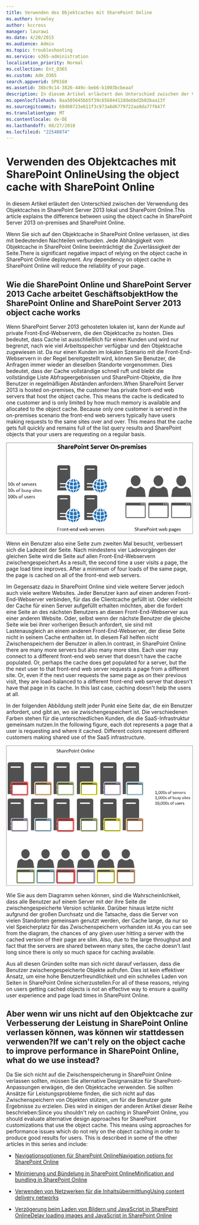 ```yaml
---
title: Verwenden des Objektcaches mit SharePoint Online
ms.author: krowley
author: kccross
manager: laurawi
ms.date: 4/20/2015
ms.audience: Admin
ms.topic: troubleshooting
ms.service: o365-administration
localization_priority: Normal
ms.collection: Ent_O365
ms.custom: Adm_O365
search.appverid: SPO160
ms.assetid: 38bc9c14-3826-449c-beb6-b1003bcbeaaf
description: In diesem Artikel erläutert den Unterschied zwischen der Verwendung des Objektcaches in SharePoint Server 2013 lokal und SharePoint Online.
ms.openlocfilehash: 8aa505645bb5f39c65684412ddebbd2b02baa13f
ms.sourcegitcommit: 69d60723e611f3c973a6d6779722aa9da77f647f
ms.translationtype: MT
ms.contentlocale: de-DE
ms.lasthandoff: 08/27/2018
ms.locfileid: "22540874"
---
```

# <a name="using-the-object-cache-with-sharepoint-online"></a><span data-ttu-id="52def-103">Verwenden des Objektcaches mit SharePoint Online</span><span class="sxs-lookup"><span data-stu-id="52def-103">Using the object cache with SharePoint Online</span></span>

<span data-ttu-id="52def-104">In diesem Artikel erläutert den Unterschied zwischen der Verwendung des Objektcaches in SharePoint Server 2013 lokal und SharePoint Online.</span><span class="sxs-lookup"><span data-stu-id="52def-104">This article explains the difference between using the object cache in SharePoint Server 2013 on-premises and SharePoint Online.</span></span>
  
<span data-ttu-id="52def-p101">Wenn Sie sich auf den Objektcache in SharePoint Online verlassen, ist dies mit bedeutenden Nachteilen verbunden. Jede Abhängigkeit vom Objektcache in SharePoint Online beeinträchtigt die Zuverlässigkeit der Seite.</span><span class="sxs-lookup"><span data-stu-id="52def-p101">There is significant negative impact of relying on the object cache in SharePoint Online deployment. Any dependency on object cache in SharePoint Online will reduce the reliability of your page.</span></span> 
  
## <a name="how-the-sharepoint-online-and-sharepoint-server-2013-object-cache-works"></a><span data-ttu-id="52def-107">Wie die SharePoint Online und SharePoint Server 2013 Cache arbeitet Geschäftsobjekt</span><span class="sxs-lookup"><span data-stu-id="52def-107">How the SharePoint Online and SharePoint Server 2013 object cache works</span></span>

<span data-ttu-id="52def-p102">Wenn SharePoint Server 2013 gehosteten lokalen ist, kann der Kunde auf private Front-End-Webservern, die den Objektcache zu hosten. Dies bedeutet, dass Cache ist ausschließlich für einen Kunden und wird nur begrenzt, nach wie viel Arbeitsspeicher verfügbar und den Objektcache zugewiesen ist. Da nur einen Kunden im lokalen Szenario mit die Front-End-Webservern in der Regel bereitgestellt wird, können Sie Benutzer, die Anfragen immer wieder an dieselben Standorte vorgenommen. Dies bedeutet, dass der Cache vollständige schnell ruft und bleibt die vollständige Liste Abfrageergebnissen und SharePoint-Objekte, die Ihre Benutzer in regelmäßigen Abständen anfordern.</span><span class="sxs-lookup"><span data-stu-id="52def-p102">When SharePoint Server 2013 is hosted on-premises, the customer has private front-end web servers that host the object cache. This means the cache is dedicated to one customer and is only limited by how much memory is available and allocated to the object cache. Because only one customer is served in the on-premises scenario the front-end web servers typically have users making requests to the same sites over and over. This means that the cache gets full quickly and remains full of the list query results and SharePoint objects that your users are requesting on a regular basis.</span></span>
  
![Zeigt lokalen Front-End-Webservern Datenverkehr und Auslastung](media/a0d38b36-4909-4abb-8d4e-4930814bb3de.png)
  
<span data-ttu-id="52def-p103">Wenn ein Benutzer also eine Seite zum zweiten Mal besucht, verbessert sich die Ladezeit der Seite. Nach mindestens vier Ladevorgängen der gleichen Seite wird die Seite auf allen Front-End-Webservern zwischengespeichert.</span><span class="sxs-lookup"><span data-stu-id="52def-p103">As a result, the second time a user visits a page, the page load time improves. After a minimum of four loads of the same page, the page is cached on all of the front-end web servers.</span></span>
  
<span data-ttu-id="52def-p104">Im Gegensatz dazu in SharePoint Online sind viele weitere Server jedoch auch viele weitere Websites. Jeder Benutzer kann auf einen anderen Front-End-Webserver verbinden, für das die Clientcache gefüllt ist. Oder vielleicht der Cache für einen Server aufgefüllt erhalten möchten, aber die fordert eine Seite an des nächsten Benutzers an diesen Front-End-Webserver aus einer anderen Website. Oder, selbst wenn der nächste Benutzer die gleiche Seite wie bei ihrer vorherigen Besuch anfordert, sie sind mit Lastenausgleich an einem anderen Front-End-Webserver, der diese Seite nicht in seinem Cache enthalten ist. In diesem Fall helfen nicht Zwischenspeichern der Benutzer in allen.</span><span class="sxs-lookup"><span data-stu-id="52def-p104">In contrast, in SharePoint Online there are many more servers but also many more sites. Each user may connect to a different front-end web server that doesn't have the cache populated. Or, perhaps the cache does get populated for a server, but the the next user to that front-end web server requests a page from a different site. Or, even if the next user requests the same page as on their previous visit, they are load-balanced to a different front-end web server that doesn't have that page in its cache. In this last case, caching doesn't help the users at all.</span></span>
  
<span data-ttu-id="52def-p105">In der folgenden Abbildung stellt jeder Punkt eine Seite dar, die ein Benutzer anfordert, und gibt an, wo sie zwischengespeichert ist. Die verschiedenen Farben stehen für die unterschiedlichen Kunden, die die SaaS-Infrastruktur gemeinsam nutzen.</span><span class="sxs-lookup"><span data-stu-id="52def-p105">In the following figure, each dot represents a page that a user is requesting and where it cached. Different colors represent different customers making shared use of the SaaS infrastructure.</span></span>
  
![Zeigt die Ergebnisse der Zwischenspeicherung von Objekten in SharePoint Online](media/25d04011-ef83-4cb7-9e04-a6ed490f63c3.png)
  
<span data-ttu-id="52def-p106">Wie Sie aus dem Diagramm sehen können, sind die Wahrscheinlichkeit, dass alle Benutzer auf einem Server mit der ihre Seite die zwischengespeicherte Version schlanke. Darüber hinaus letzte nicht aufgrund der großen Durchsatz und die Tatsache, dass die Server von vielen Standorten gemeinsam genutzt werden, der Cache lange, da nur so viel Speicherplatz für das Zwischenspeichern vorhanden ist.</span><span class="sxs-lookup"><span data-stu-id="52def-p106">As you can see from the diagram, the chances of any given user hitting a server with the cached version of their page are slim. Also, due to the large throughput and fact that the servers are shared between many sites, the cache doesn't last long since there is only so much space for caching available.</span></span>
  
<span data-ttu-id="52def-125">Aus all diesen Gründen sollte man sich nicht darauf verlassen, dass die Benutzer zwischengespeicherte Objekte aufrufen. Dies ist kein effektiver Ansatz, um eine hohe Benutzerfreundlichkeit und ein schnelles Laden von Seiten in SharePoint Online sicherzustellen.</span><span class="sxs-lookup"><span data-stu-id="52def-125">For all of these reasons, relying on users getting cached objects is not an effective way to ensure a quality user experience and page load times in SharePoint Online.</span></span>
  
## <a name="if-we-cant-rely-on-the-object-cache-to-improve-performance-in-sharepoint-online-what-do-we-use-instead"></a><span data-ttu-id="52def-126">Aber wenn wir uns nicht auf den Objektcache zur Verbesserung der Leistung in SharePoint Online verlassen können, was können wir stattdessen verwenden?</span><span class="sxs-lookup"><span data-stu-id="52def-126">If we can't rely on the object cache to improve performance in SharePoint Online, what do we use instead?</span></span>

<span data-ttu-id="52def-p107">Da Sie sich nicht auf die Zwischenspeicherung in SharePoint Online verlassen sollten, müssen Sie alternative Designansätze für SharePoint-Anpassungen erwägen, die den Objektcache verwenden. Sie sollten Ansätze für Leistungsprobleme finden, die sich nicht auf das Zwischenspeichern von Objekten stützen, um für die Benutzer gute Ergebnisse zu erzielen. Dies wird in einigen der anderen Artikel dieser Reihe beschrieben:</span><span class="sxs-lookup"><span data-stu-id="52def-p107">Since you shouldn't rely on caching in SharePoint Online, you should evaluate alternative design approaches for SharePoint customizations that use the object cache. This means using approaches for performance issues which do not rely on the object caching in order to produce good results for users. This is described in some of the other articles in this series and include:</span></span>
  
- [<span data-ttu-id="52def-130">Navigationsoptionen für SharePoint Online</span><span class="sxs-lookup"><span data-stu-id="52def-130">Navigation options for SharePoint Online</span></span>](navigation-options-for-sharepoint-online.md)
    
- [<span data-ttu-id="52def-131">Minimierung und Bündelung in SharePoint Online</span><span class="sxs-lookup"><span data-stu-id="52def-131">Minification and bundling in SharePoint Online</span></span>](minification-and-bundling-in-sharepoint-online.md)
    
- [<span data-ttu-id="52def-132">Verwenden von Netzwerken für die Inhaltsübermittlung</span><span class="sxs-lookup"><span data-stu-id="52def-132">Using content delivery networks</span></span>](using-content-delivery-networks-with-sharepoint-online.md)
    
- [<span data-ttu-id="52def-133">Verzögerung beim Laden von Bildern und JavaScript in SharePoint Online</span><span class="sxs-lookup"><span data-stu-id="52def-133">Delay loading images and JavaScript in SharePoint Online</span></span>](delay-loading-images-and-javascript-in-sharepoint-online.md)
    

